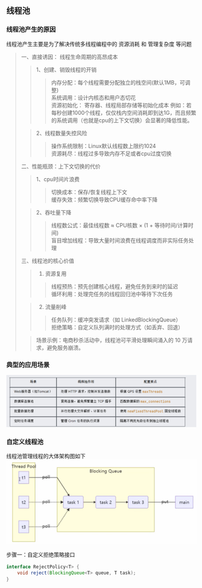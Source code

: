 ## 线程池
### 线程池产生的原因
线程池产生主要是为了解决传统多线程编程中的 资源消耗 和 管理复杂度 等问题
> 一、直接诱因： 线程生命周期的高昂成本
>> 1、创建、销毁线程的开销
>>> 内存分配：每个线程需要分配独立的栈空间(默认1MB，可调整)   
>>> 系统调用：设计内核态和用户态切花  
>>> 资源初始化： 寄存器、线程局部存储等初始化成本
>> 例如：若每秒创建1000个线程，仅仅栈内空间消耗即到达1G，而且频繁的系统调用（也就是cpu的上下文切换）会显著的降低性能。  
> 
>> 2、线程数量失控风险   
>>> 操作系统限制：Linux默认线程数上限约1024   
>>> 资源耗尽：线程过多导致内存不足或者cpu过度切换
> 
> 二、性能瓶颈：上下文切换的代价
>> 1、cpu时间片浪费
>>> 切换成本：保存/恢复线程上下文  
>>> 缓存失效：频繁切换导致CPU缓存命中率下降
> 
>> 2、吞吐量下降
>>> 线程数公式：最佳线程数 ≈ CPU核数 × (1 + 等待时间/计算时间)   
>>> 盲目增加线程：导致大量时间浪费在线程调度而非实际任务处理
> 
> 三、线程池的核心价值
>> 1. 资源复用
>>> 线程预热：预先创建核心线程，避免任务到来时的延迟  
>>> 循环利用：处理完任务的线程回归池中等待下次任务
>
>> 2. 流量削峰
>>> 任务队列：缓冲突发请求（如 LinkedBlockingQueue）    
>>> 拒绝策略：自定义队列满时的处理方式（如丢弃、回退）
> 
>>场景示例：电商秒杀活动中，线程池可平滑处理瞬间涌入的 10 万请求，避免服务崩溃。

### 典型的应用场景
![img_21.png](img_21.png)

### 自定义线程池
线程池管理线程的大体架构图如下
![img_22.png](img_22.png)

步骤一：自定义拒绝策略接口   
```java
interface RejectPolicy<T> {
    void reject(BlockingQueue<T> queue, T task);
}
```
